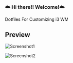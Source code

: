 ### :cloud: Hi there!! Welcome!:cloud:
Dotfiles For Customizing i3 WM


## Preview

![Screenshot1](https://github.com/Eloysheyin/Minimalist-Dots/blob/master/shot2.png)

![Screenshot2](https://github.com/Eloysheyin/Minimalist-Dots/blob/master/shot1.png)











